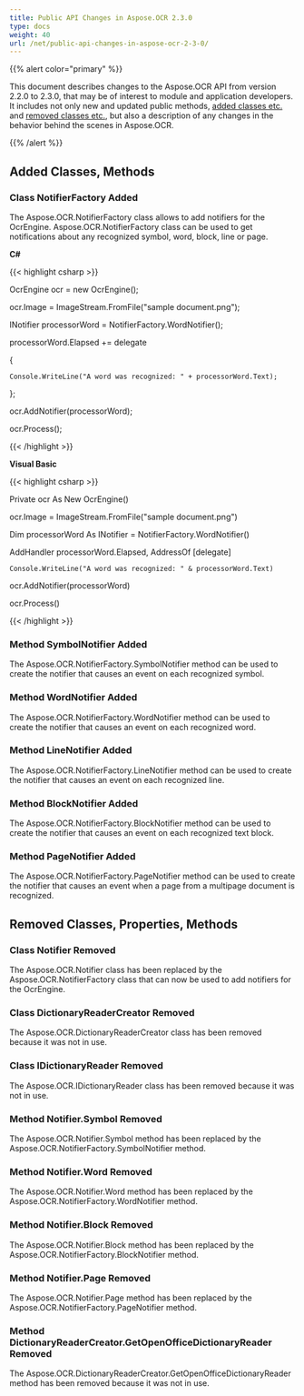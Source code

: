 ```yaml
---
title: Public API Changes in Aspose.OCR 2.3.0
type: docs
weight: 40
url: /net/public-api-changes-in-aspose-ocr-2-3-0/
---
```


{{% alert color="primary" %}} 

This document describes changes to the Aspose.OCR API from version 2.2.0 to 2.3.0, that may be of interest to module and application developers. It includes not only new and updated public methods, [added classes etc.](/ocr/net/public-api-changes-in-aspose-ocr-2-3-0-html/) and [removed classes etc.](/ocr/net/public-api-changes-in-aspose-ocr-2-3-0-html/), but also a description of any changes in the behavior behind the scenes in Aspose.OCR.

{{% /alert %}} 
## **Added Classes, Methods**
### **Class NotifierFactory Added**
The Aspose.OCR.NotifierFactory class allows to add notifiers for the OcrEngine. Aspose.OCR.NotifierFactory class can be used to get notifications about any recognized symbol, word, block, line or page.

**C#**

{{< highlight csharp >}}

 OcrEngine ocr = new OcrEngine();

ocr.Image = ImageStream.FromFile("sample document.png");

INotifier processorWord = NotifierFactory.WordNotifier();

processorWord.Elapsed += delegate

{

    Console.WriteLine("A word was recognized: " + processorWord.Text);

};

ocr.AddNotifier(processorWord);

ocr.Process();

{{< /highlight >}}

**Visual Basic**

{{< highlight csharp >}}

 Private ocr As New OcrEngine()

ocr.Image = ImageStream.FromFile("sample document.png")

Dim processorWord As INotifier = NotifierFactory.WordNotifier()

AddHandler processorWord.Elapsed, AddressOf [delegate]

	Console.WriteLine("A word was recognized: " & processorWord.Text)

ocr.AddNotifier(processorWord)

ocr.Process()

{{< /highlight >}}
### **Method SymbolNotifier Added**
The Aspose.OCR.NotifierFactory.SymbolNotifier method can be used to create the notifier that causes an event on each recognized symbol.
### **Method WordNotifier Added**
The Aspose.OCR.NotifierFactory.WordNotifier method can be used to create the notifier that causes an event on each recognized word.
### **Method LineNotifier Added**
The Aspose.OCR.NotifierFactory.LineNotifier method can be used to create the notifier that causes an event on each recognized line.
### **Method BlockNotifier Added**
The Aspose.OCR.NotifierFactory.BlockNotifier method can be used to create the notifier that causes an event on each recognized text block.
### **Method PageNotifier Added**
The Aspose.OCR.NotifierFactory.PageNotifier method can be used to create the notifier that causes an event when a page from a multipage document is recognized.
## **Removed Classes, Properties, Methods**
### **Class Notifier Removed**
The Aspose.OCR.Notifier class has been replaced by the Aspose.OCR.NotifierFactory class that can now be used to add notifiers for the OcrEngine.
### **Class DictionaryReaderCreator Removed**
The Aspose.OCR.DictionaryReaderCreator class has been removed because it was not in use.
### **Class IDictionaryReader Removed**
The Aspose.OCR.IDictionaryReader class has been removed because it was not in use.
### **Method Notifier.Symbol Removed**
The Aspose.OCR.Notifier.Symbol method has been replaced by the Aspose.OCR.NotifierFactory.SymbolNotifier method.
### **Method Notifier.Word Removed**
The Aspose.OCR.Notifier.Word method has been replaced by the Aspose.OCR.NotifierFactory.WordNotifier method.
### **Method Notifier.Block Removed**
The Aspose.OCR.Notifier.Block method has been replaced by the Aspose.OCR.NotifierFactory.BlockNotifier method.
### **Method Notifier.Page Removed**
The Aspose.OCR.Notifier.Page method has been replaced by the Aspose.OCR.NotifierFactory.PageNotifier method.
### **Method DictionaryReaderCreator.GetOpenOfficeDictionaryReader Removed**
The Aspose.OCR.DictionaryReaderCreator.GetOpenOfficeDictionaryReader method has been removed because it was not in use.
